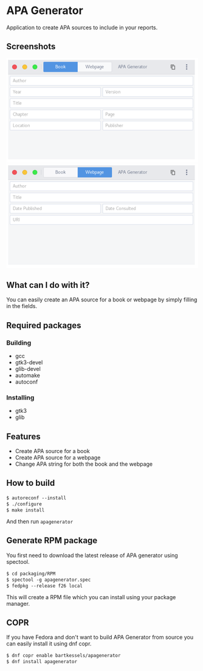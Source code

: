 # APA Generator

Application to create APA sources to include in your reports.

## Screenshots

![APA Generator - Book](data/screenshots/book.png)
![APA Generator - Webpage](data/screenshots/webpage.png)

## What can I do with it?

You can easily create an APA source for a book or webpage by simply
filling in the fields.

## Required packages

### Building

- gcc
- gtk3-devel
- glib-devel
- automake
- autoconf

### Installing

- gtk3
- glib

## Features

- Create APA source for a book
- Create APA source for a webpage
- Change APA string for both the book and the webpage

## How to build

```
$ autoreconf --install
$ ./configure
$ make install
```

And then run `apagenerator`

## Generate RPM package

You first need to download the latest
release of APA generator using spectool.

```
$ cd packaging/RPM
$ spectool -g apagenerator.spec
$ fedpkg --release f26 local
```

This will create a RPM file which you can install using your package manager.

## COPR

If you have Fedora and don't want to build APA Generator from source you can easily install it using dnf copr.

```
$ dnf copr enable bartkessels/apagenerator
$ dnf install apagenerator
```

